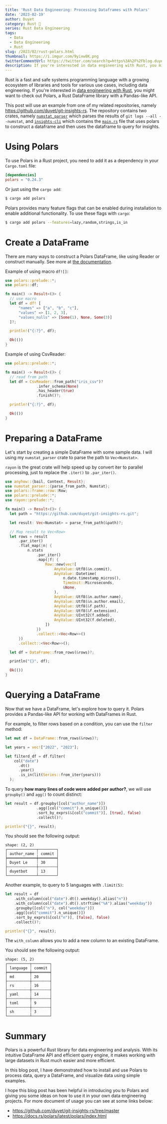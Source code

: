 ```yaml
---
title: 'Rust Data Engineering: Processing Dataframes with Polars'
date: '2023-02-19'
author: Duyet
category: Rust 🦀
series: Rust Data Engineering
tags:
  - Data
  - Data Engineering
  - Rust
slug: /2023/02/rust-polars.html
thumbnail: https://i.imgur.com/9yixw8K.png
twitterCommentUrl: https://twitter.com/search?q=https%3A%2F%2Fblog.duyet.net%2F2023%2F02%2Frust-polars.html
description: If you're interested in data engineering with Rust, you might want to check out Polars, a Rust DataFrame library with Pandas-like API.
---
```


Rust is a fast and safe systems programming language with a growing ecosystem of libraries and tools for various use cases, including data engineering.
If you're interested in [data engineering with Rust](https://blog.duyet.net/2021/11/rust-data-engineering.html), you might want to check out Polars, a Rust DataFrame library with a Pandas-like API.

This post will use an example from one of my related repositories, namely https://github.com/duyet/git-insights-rs.
The repository contains two crates, namely [`numstat_parser`](https://github.com/duyet/git-insights-rs/tree/master/numstat-parser) which parses the results of `git logs --all --numstat`, and [`insights-cli`](https://github.com/duyet/git-insights-rs/tree/master/insights-cli) which contains the [`main.rs`](https://github.com/duyet/git-insights-rs/blob/master/insights-cli/src/main.rs) file that uses polars to construct a dataframe and then uses the dataframe to query for insights.

# Using Polars

To use Polars in a Rust project, you need to add it as a dependency in your `Cargo.toml` file:

```toml
[dependencies]
polars = "0.24.3"
```

Or just using the `cargo add`:

```bash
$ cargo add polars
```

Polars provides many feature flags that can be enabled during installation to enable additional functionality.
To use these flags with `cargo`:

```bash
$ cargo add polars --features=lazy,random,strings,is_in
```

# Create a DataFrame

There are many ways to construct a Polars DataFrame, like using Reader or construct manually. See more at [the documentation](https://docs.rs/polars/latest/polars/docs/eager/index.html).

Example of using macro `df![]`:

```rust
use polars::prelude::*;
use polars::df;

fn main() -> Result<()> {
  // use macro
  let df = df! [
      "names" => ["a", "b", "c"],
      "values" => [1, 2, 3],
      "values_nulls" => [Some(1), None, Some(3)]
  ]?;

  println!("{:?}", df);

  Ok(())
}
```

Example of using CsvReader:

```rust
use polars::prelude::*;

fn main() -> Result<()> {
  // read from path
  let df = CsvReader::from_path("iris_csv")?
              .infer_schema(None)
              .has_header(true)
              .finish()?;

  println!("{:?}", df);

  Ok(())
}
```

# Preparing a DataFrame

Let's start by creating a simple DataFrame with some sample data. I will using my `numstat_parser` crate to parse the path to `Vec<Numstat>`.

`rayon` is the great crate will help speed up by convert iter to parallel processing, just to replace the `.iter()` to `.par_iter()`.

```rust
use anyhow::{bail, Context, Result};
use numstat_parser::{parse_from_path, Numstat};
use polars::frame::row::Row;
use polars::prelude::*;
use rayon::prelude::*;

fn main() -> Result<()> {
  let path = "https://github.com/duyet/git-insights-rs.git";

  let result: Vec<Numstat> = parse_from_path(&path)?;

  // Map result to Vec<Row>
  let rows = result
      .par_iter()
      .flat_map(|n| {
          n.stats
              .par_iter()
              .map(|f| {
                  Row::new(vec![
                      AnyValue::Utf8(&n.commit),
                      AnyValue::Datetime(
                          n.date.timestamp_micros(),
                          TimeUnit::Microseconds,
                          &None,
                      ),
                      AnyValue::Utf8(&n.author.name),
                      AnyValue::Utf8(&n.author.email),
                      AnyValue::Utf8(&f.path),
                      AnyValue::Utf8(&f.extension),
                      AnyValue::UInt32(f.added),
                      AnyValue::UInt32(f.deleted),
                  ])
              })
              .collect::<Vec<Row>>()
      })
      .collect::<Vec<Row>>();

  let df = DataFrame::from_rows(&rows)?;

  println("{}", df);

  Ok(())
}
```

# Querying a DataFrame

Now that we have a DataFrame, let's explore how to query it. Polars provides a Pandas-like API for working with DataFrames in Rust.

For example, to filter rows based on a condition, you can use the `filter` method:

```rust
let mut df = DataFrame::from_rows(&rows)?;

let years = vec!["2022", "2023"];

let filterd_df = df.filter(
    col("date")
      .dt()
      .year()
      .is_in(lit(Series::from_iter(years)))
  );
```

To query **how many lines of code were added per author?**, we will use `groupby()` and `agg()` to count distinct:

```rust
let result = df.groupby([col("author_name")])
              .agg([col("commit").n_unique()])
              .sort_by_exprs(&[col("commit")], [true], false)
              .collect()?;

println!("{}", result);
```

You should see the following output:

```text
shape: (2, 2)
┌─────────────┬────────┐
│ author_name ┆ commit │
╞═════════════╪════════╡
│ Duyet Le    ┆ 30     │
├╌╌╌╌╌╌╌╌╌╌╌╌╌┼╌╌╌╌╌╌╌╌┤
│ duyetbot    ┆ 13     │
└─────────────┴────────┘
```

Another example, to query to 5 languages with `.limit(5)`:

```rust
let result = df
    .with_column(col("date").dt().weekday().alias("n"))
    .with_column(col("date").dt().strftime("%A").alias("weekday"))
    .groupby([col("n"), col("weekday")])
    .agg([col("commit").n_unique()])
    .sort_by_exprs(&[col("n")], [false], false)
    .collect()?;

println!("{}", result);
```

The `with_column` allows you to add a new column to an existing DataFrame.

You should see the following output:

```text
shape: (5, 2)
┌──────────┬────────┐
│ language ┆ commit │
╞══════════╪════════╡
│ md       ┆ 20     │
├╌╌╌╌╌╌╌╌╌╌┼╌╌╌╌╌╌╌╌┤
│ rs       ┆ 16     │
├╌╌╌╌╌╌╌╌╌╌┼╌╌╌╌╌╌╌╌┤
│ yaml     ┆ 14     │
├╌╌╌╌╌╌╌╌╌╌┼╌╌╌╌╌╌╌╌┤
│ toml     ┆ 9      │
├╌╌╌╌╌╌╌╌╌╌┼╌╌╌╌╌╌╌╌┤
│ sh       ┆ 3      │
└──────────┴────────┘
```

# Summary

Polars is a powerful Rust library for data engineering and analysis. With its intuitive DataFrame API and efficient query engine, it makes working with large datasets in Rust much easier and more efficient.

In this blog post, I have demonstrated how to install and use Polars to process data, query a DataFrame, and visualize data using simple examples.

I hope this blog post has been helpful in introducing you to Polars and giving you some ideas on how to use it in your own data engineering projects. For more document of usage you can see at some links below:

- https://github.com/duyet/git-insights-rs/tree/master
- https://docs.rs/polars/latest/polars/index.html
